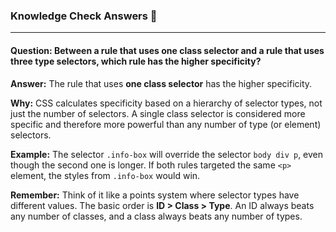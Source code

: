 ### Knowledge Check Answers 🎯

---

#### Question: Between a rule that uses one class selector and a rule that uses three type selectors, which rule has the higher specificity?

**Answer:** The rule that uses **one class selector** has the higher specificity.

**Why:** CSS calculates specificity based on a hierarchy of selector types, not just the number of selectors. A single class selector is considered more specific and therefore more powerful than any number of type (or element) selectors.

**Example:** The selector `.info-box` will override the selector `body div p`, even though the second one is longer. If both rules targeted the same `<p>` element, the styles from `.info-box` would win.

**Remember:** Think of it like a points system where selector types have different values. The basic order is **ID > Class > Type**. An ID always beats any number of classes, and a class always beats any number of types.